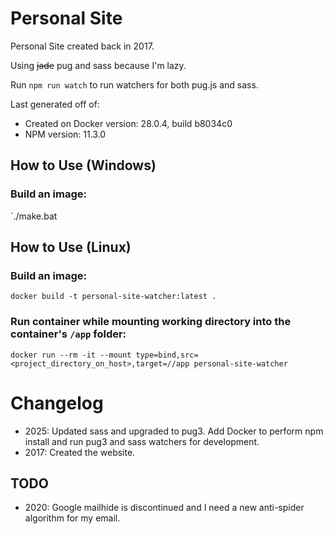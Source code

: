 # Personal Site
Personal Site created back in 2017.

Using ~~jade~~ pug and sass because I'm lazy.

Run `npm run watch` to run watchers for both pug.js and sass.

Last generated off of:
- Created on Docker version: 28.0.4, build b8034c0
- NPM version: 11.3.0


## How to Use (Windows)
### Build an image:
`./make.bat 

## How to Use (Linux)
### Build an image:
`docker build -t personal-site-watcher:latest .`

### Run container while mounting working directory into the container's `/app` folder:
`docker run --rm -it --mount type=bind,src=<project_directory_on_host>,target=//app personal-site-watcher`

# Changelog
- 2025: Updated sass and upgraded to pug3. Add Docker to perform npm install and run pug3 and sass watchers for development.
- 2017: Created the website.

## TODO
- 2020: Google mailhide is discontinued and I need a new anti-spider algorithm for my email.

